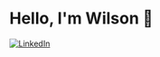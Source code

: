 <h1>Hello, I'm Wilson 👋</h1>

[![LinkedIn](https://img.shields.io/badge/LinkedIn-blue?style=flat&logo=linkedin&logoColor=white)](https://www.linkedin.com/in/wilson-agyapong/)




<!---
WilsoAgya/WilsoAgya is a ✨ special ✨ repository because its `README.md` (this file) appears on your GitHub profile.
You can click the Preview link to take a look at your changes.
--->
